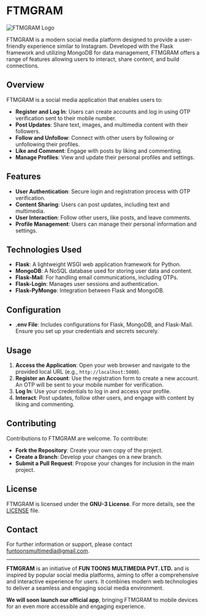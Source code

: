 # FTMGRAM

![FTMGRAM Logo](https://ibb.co/C6KSvCh)


FTMGRAM is a modern social media platform designed to provide a user-friendly experience similar to Instagram. Developed with the Flask framework and utilizing MongoDB for data management, FTMGRAM offers a range of features allowing users to interact, share content, and build connections.

## Overview

FTMGRAM is a social media application that enables users to:
- **Register and Log In**: Users can create accounts and log in using OTP verification sent to their mobile number.
- **Post Updates**: Share text, images, and multimedia content with their followers.
- **Follow and Unfollow**: Connect with other users by following or unfollowing their profiles.
- **Like and Comment**: Engage with posts by liking and commenting.
- **Manage Profiles**: View and update their personal profiles and settings.

## Features

- **User Authentication**: Secure login and registration process with OTP verification.
- **Content Sharing**: Users can post updates, including text and multimedia.
- **User Interaction**: Follow other users, like posts, and leave comments.
- **Profile Management**: Users can manage their personal information and settings.

## Technologies Used

- **Flask**: A lightweight WSGI web application framework for Python.
- **MongoDB**: A NoSQL database used for storing user data and content.
- **Flask-Mail**: For handling email communications, including OTPs.
- **Flask-Login**: Manages user sessions and authentication.
- **Flask-PyMongo**: Integration between Flask and MongoDB.

## Configuration

- **.env File**: Includes configurations for Flask, MongoDB, and Flask-Mail. Ensure you set up your credentials and secrets securely.

## Usage

1. **Access the Application**: Open your web browser and navigate to the provided local URL (e.g., `http://localhost:5000`).
2. **Register an Account**: Use the registration form to create a new account. An OTP will be sent to your mobile number for verification.
3. **Log In**: Use your credentials to log in and access your profile.
4. **Interact**: Post updates, follow other users, and engage with content by liking and commenting.

## Contributing

Contributions to FTMGRAM are welcome. To contribute:
- **Fork the Repository**: Create your own copy of the project.
- **Create a Branch**: Develop your changes on a new branch.
- **Submit a Pull Request**: Propose your changes for inclusion in the main project.

## License

FTMGRAM is licensed under the **GNU-3 License**. For more details, see the [LICENSE](LICENSE) file.

## Contact

For further information or support, please contact [funtoonsmultimedia@gmail.com](mailto:funtoonsmultimedia@gmail.com).

---

**FTMGRAM** is an initiative of **FUN TOONS MULTIMEDIA PVT. LTD.** and is inspired by popular social media platforms, aiming to offer a comprehensive and interactive experience for users. It combines modern web technologies to deliver a seamless and engaging social media environment.

**We will soon launch our official app**, bringing FTMGRAM to mobile devices for an even more accessible and engaging experience.